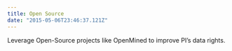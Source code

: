 ```yaml
---
title: Open Source
date: "2015-05-06T23:46:37.121Z"
---
```


Leverage Open-Source projects like OpenMined to improve PI’s data rights.
